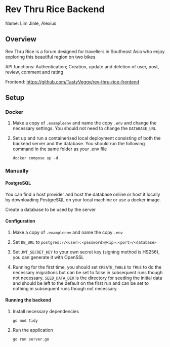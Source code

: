 # Rev Thru Rice Backend
Name: Lim Jinle, Alexius

## Overview
Rev Thru Rice is a forum designed for travellers in Southeast Asia who enjoy exploring this beautiful region on two bikes.

API functions: Authentication; Creation, update and deletion of user, post, review, comment and rating

Frontend: https://github.com/TastyVeggy/rev-thru-rice-frontend

## Setup

### Docker

1. Make a copy of `.exampleenv` and name the copy `.env` and change the necessary settings. You should not need to change the `DATABASE_URL`

2. Set up and run a containerised local deployment consisting of both the backend server and the database. You should run the following command in the same folder as your .env file

   ```
   docker compose up -d
   ```

### Manually

#### PostgreSQL

You can find a host provider and host the database online or host it locally by downloading PostgreSQL on your local machine or use a docker image.

Create a database to be used by the server

#### Configuration

1. Make a copy of `.exampleenv` and name the copy `.env`

2. Set `DB_URL` to `postgres://<user>:<password>@<ip>:<port>/<database>`

3. Set `JWT_SECRET_KEY` to your own secret key (signing method is HS256), you can generate it with OpenSSL

4. Running for the first time, you should set `CREATE_TABLE` to `TRUE` to do the necessary migrations but can be set to false in subsequent runs though not necessary. `SEED_DATA_DIR` is the directory for seeding the initial data and should be left to the default on the first run and can be set to nothing in subsequent runs though not necessary.

#### Running the backend

1. Install necessary dependencies
   ```
   go mod tidy
   ```
2. Run the application
   ```
   go run server.go
   ```
